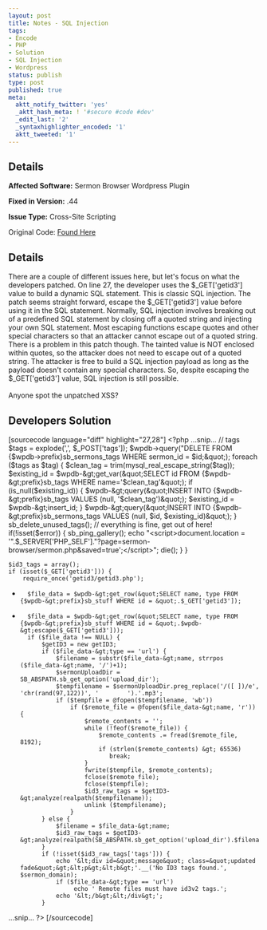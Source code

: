 ```yaml
---
layout: post
title: Notes - SQL Injection
tags:
- Encode
- PHP
- Solution
- SQL Injection
- Wordpress
status: publish
type: post
published: true
meta:
  aktt_notify_twitter: 'yes'
  _aktt_hash_meta: ! '#secure #code #dev'
  _edit_last: '2'
  _syntaxhighlighter_encoded: '1'
  aktt_tweeted: '1'
---
```

## Details
__Affected Software:__ Sermon Browser Wordpress Plugin

__Fixed in Version:__  .44

__Issue Type:__ Cross-Site Scripting

Original Code: <a href="http://spotthevuln.com/2011/05/notes/">Found Here</a>
## Details
There are a couple of different issues here, but let's focus on what the developers patched. On line 27, the developer uses the $_GET['getid3'] value to build a dynamic SQL statement. This is classic SQL injection. The patch seems straight forward, escape the $_GET['getid3'] value before using it in the SQL statement. Normally, SQL injection involves breaking out of a predefined SQL statement by closing off a quoted string and injecting your own SQL statement. Most escaping functions escape quotes and other special characters so that an attacker cannot escape out of a quoted string. There is a problem in this patch though. The tainted value is NOT enclosed within quotes, so the attacker does not need to escape out of a quoted string. The attacker is free to build a SQL injection payload as long as the payload doesn't contain any special characters. So, despite escaping the $_GET['getid3'] value, SQL injection is still possible.
<br><br>
Anyone spot the unpatched XSS?


## Developers Solution
[sourcecode language="diff" highlight="27,28"]
&lt;?php
...snip...
		// tags
		$tags = explode(',', $_POST['tags']);
		$wpdb-&gt;query(&quot;DELETE FROM {$wpdb-&gt;prefix}sb_sermons_tags WHERE sermon_id = $id;&quot;);
		foreach ($tags as $tag) {
			$clean_tag = trim(mysql_real_escape_string($tag));
			$existing_id = $wpdb-&gt;get_var(&quot;SELECT id FROM {$wpdb-&gt;prefix}sb_tags WHERE name='$clean_tag'&quot;);
			if (is_null($existing_id)) {
				$wpdb-&gt;query(&quot;INSERT  INTO {$wpdb-&gt;prefix}sb_tags VALUES (null, '$clean_tag')&quot;);
				$existing_id = $wpdb-&gt;insert_id;
			}
			$wpdb-&gt;query(&quot;INSERT INTO {$wpdb-&gt;prefix}sb_sermons_tags VALUES (null, $id, $existing_id)&quot;);
		}
		sb_delete_unused_tags();
		// everything is fine, get out of here!
		if(!isset($error)) {
			sb_ping_gallery();
			echo &quot;&lt;script&gt;document.location = '&quot;.$_SERVER['PHP_SELF'].&quot;?page=sermon-browser/sermon.php&amp;saved=true';&lt;/script&gt;&quot;;
			die();
		}
	}

	$id3_tags = array();
	if (isset($_GET['getid3'])) {
		require_once('getid3/getid3.php');
-		$file_data = $wpdb-&gt;get_row(&quot;SELECT name, type FROM {$wpdb-&gt;prefix}sb_stuff WHERE id = &quot;.$_GET['getid3']);
+		$file_data = $wpdb-&gt;get_row(&quot;SELECT name, type FROM {$wpdb-&gt;prefix}sb_stuff WHERE id = &quot;.$wpdb-&gt;escape($_GET['getid3']));
		if ($file_data !== NULL) {
			$getID3 = new getID3;
			if ($file_data-&gt;type == 'url') {
				$filename = substr($file_data-&gt;name, strrpos ($file_data-&gt;name, '/')+1);
				$sermonUploadDir = SB_ABSPATH.sb_get_option('upload_dir');
				$tempfilename = $sermonUploadDir.preg_replace('/([ ])/e', 'chr(rand(97,122))', '		').'.mp3';
				if ($tempfile = @fopen($tempfilename, 'wb'))
					if ($remote_file = @fopen($file_data-&gt;name, 'r')) {
						$remote_contents = '';
						while (!feof($remote_file)) {
							$remote_contents .= fread($remote_file, 8192);
							if (strlen($remote_contents) &gt; 65536)
							   break;
						}
						fwrite($tempfile, $remote_contents);
						fclose($remote_file);
						fclose($tempfile);
						$id3_raw_tags = $getID3-&gt;analyze(realpath($tempfilename));
						unlink ($tempfilename);
					}
			} else {
				$filename = $file_data-&gt;name;
				$id3_raw_tags = $getID3-&gt;analyze(realpath(SB_ABSPATH.sb_get_option('upload_dir').$filename));
			}
			if (!isset($id3_raw_tags['tags'])) {
				echo '&lt;div id=&quot;message&quot; class=&quot;updated fade&quot;&gt;&lt;p&gt;&lt;b&gt;'.__('No ID3 tags found.', $sermon_domain);
				if ($file_data-&gt;type == 'url')
					 echo ' Remote files must have id3v2 tags.';
				echo '&lt;/b&gt;&lt;/div&gt;';
			}
...snip...
?&gt;
[/sourcecode]
